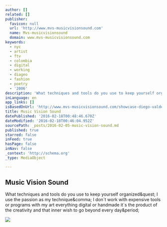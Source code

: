 ```yaml
---
author: []
related: []
publisher:
  favicon: null
  url: 'http://www.mvs-musicvisionsound.com'
  name: Mvs-musicvisionsound
  domain: www.mvs-musicvisionsound.com
keywords:
  - nyc
  - artist
  - ftv
  - colombia
  - digital
  - working
  - diageo
  - fashion
  - poetry
  - '2006'
description: 'What techniques and tools do you use to keep yourself organized? I use the passion as my technique, I don´t work with expensive tools or programs with my art everything digital or handmade it´s the product of the creativity and that inner wish to go beyond every day.'
inLanguage: en
app_links: []
isBasedOnUrl: 'http://www.mvs-musicvisionsound.com/showcase-diego-valdez'
title: Music Vision Sound
datePublished: '2016-02-18T00:48:46.670Z'
dateModified: '2016-02-18T00:46:04.952Z'
sourcePath: _posts/2016-02-05-music-vision-sound.md
published: true
starred: false
inFeed: true
hasPage: false
inNav: false
_context: 'http://schema.org'
_type: MediaObject

---
```

<article style=""><h1>Music Vision Sound</h1><p>What techniques and tools do you use to keep yourself organized&amp;quest; I use the passion as my technique&amp;comma; I don´t work with expensive tools or programs with my art everything digital or handmade it´s the product of the creativity and that inner wish to go beyond every day&amp;period;</p><img src="http://imageprocessor.websimages.com/width/250/crop/0,0,250x430/www.mvs-musicvisionsound.com/untitled17.png" /></article>